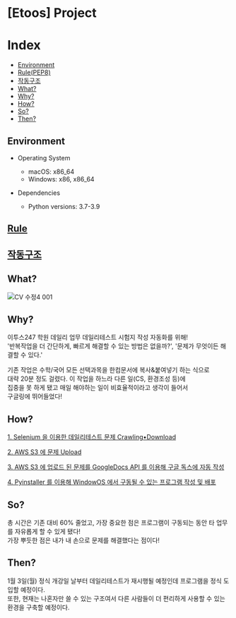 # [Etoos] Project

# Index
- [Environment](https://github.com/JAY-Winter/Ultimate-Python#environment)
- [Rule(PEP8)](https://github.com/JAY-Winter/Ultimate-Python#rule)
- [작동구조](https://github.com/JAY-Winter/Ultimate-Python#작동구조)
- [What?](https://github.com/JAY-Winter/Ultimate-Python#what)
- [Why?](https://github.com/JAY-Winter/Ultimate-Python#why)
- [How?](https://github.com/JAY-Winter/Ultimate-Python#how)
- [So?](https://github.com/JAY-Winter/Ultimate-Python#so)
- [Then?](https://github.com/JAY-Winter/Ultimate-Python#then)

## **Environment**

- Operating System
    - macOS: x86_64
    - Windows: x86, x86_64

- Dependencies
    - Python versions: 3.7-3.9
##

##  **[Rule](https://s3.ap-northeast-2.amazonaws.com/jaywinter.github/Rule.pdf)**

##  **[작동구조](https://s3.ap-northeast-2.amazonaws.com/jaywinter.github/Def_List.pdf)**

## **What?**

![CV  수정4 001](https://user-images.githubusercontent.com/81538994/146701801-1e8ddc44-dd46-4b43-9911-7f9f880f99f4.jpeg)

## **Why?** 
<p>
이투스247 학원 데일리 업무 데일리테스트 시험지 작성 자동화를 위해!<br>
'반복작업을 더 간단하게, 빠르게 해결할 수 있는 방법은 없을까?', '문제가 무엇이든 해결할 수 있다.' <br>
</p>
<p>
기존 작업은 수학/국어 모든 선택과목을 한컴문서에 복사&붙여넣기 하는 식으로<br>
대략 20분 정도 걸렸다. 이 작업을 하느라 다른 일(CS, 환경조성 등)에 <br>
집중을 못 하게 됐고 매일 해야하는 일이 비효율적이라고 생각이 들어서<br>
구글링에 뛰어들었다!<br>
</p>

## **How?** 
<p>

[1. Selenium 을 이용한 데일리테스트 문제 Crawling•Download](https://velog.io/@jaythomas/ETOOS-Selenium-%EA%B3%BC-%ED%95%A8%EA%BB%98%EB%9D%BC%EB%A9%B4)
<br>

[2. AWS S3 에 문제 Upload](https://velog.io/@jaythomas/ETOOS-Selenium-AWS-%EC%9C%BC%EB%A1%9C-%EC%9D%BC-%EC%95%88%ED%95%98%EA%B8%B0-%EB%A7%88%EB%AC%B4%EB%A6%AC)
<br>

[3. AWS S3 에 업로드 된 문제를 GoogleDocs API 를 이용해 구글 독스에 자동 작성](https://velog.io/@jaythomas/Google-API-Google-Docs-API-%EB%A1%9C-%EB%AC%B8%EC%84%9C-%EC%9E%91%EC%84%B1%ED%95%98%EA%B8%B0)
<br>

[4. Pyinstaller 를 이용해 WindowOS 에서 구동될 수 있는 프로그램 작성 및 배포]()
<p>

## **So?** 
<p>
총 시간은 기존 대비 60% 줄었고, 가장 중요한 점은 프로그램이 구동되는 동안 타 업무를 자유롭게 할 수 있게 됐다!<br>
가장 뿌듯한 점은 내가 내 손으로 문제를 해결했다는 점이다!<br>
</p>

## **Then?**
<p>
1월 3일(월) 정식 개강일 날부터 데일리테스트가 재시행될 예정인데 프로그램을 정식 도입할 예정이다. <br>
또한, 현재는 나혼자만 쓸 수 있는 구조여서 다른 사람들이 더 편리하게 사용할 수 있는 환경을 구축할 예정이다.
</p>